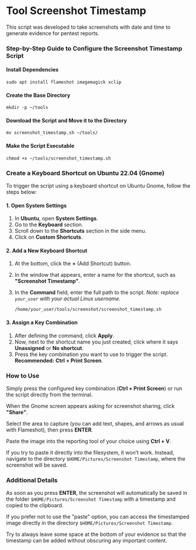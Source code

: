 # Tool Screenshot Timestamp

This script was developed to take screenshots with date and time to generate evidence for pentest reports.

### Step-by-Step Guide to Configure the Screenshot Timestamp Script

#### Install Dependencies

`sudo apt install flameshot imagemagick xclip`

#### Create the Base Directory

`mkdir -p ~/tools`

#### Download the Script and Move it to the Directory

`mv screenshot_timestamp.sh ~/tools/`

#### Make the Script Executable

`chmod +x ~/tools/screenshot_timestamp.sh`

### Create a Keyboard Shortcut on Ubuntu 22.04 (Gnome)

To trigger the script using a keyboard shortcut on Ubuntu Gnome, follow the steps below:

#### 1. Open System Settings

1. In **Ubuntu**, open **System Settings**.
2. Go to the **Keyboard** section.
3. Scroll down to the **Shortcuts** section in the side menu.
4. Click on **Custom Shortcuts**.

#### 2. Add a New Keyboard Shortcut

1. At the bottom, click the **+** (Add Shortcut) button.
2. In the window that appears, enter a name for the shortcut, such as **"Screenshot Timestamp"**.
3. In the **Command** field, enter the full path to the script. _Note: replace `your_user` with your actual Linux username._

    `/home/your_user/tools/screenshot/screenshot_timestamp.sh`

#### 3. Assign a Key Combination

1. After defining the command, click **Apply**.
2. Now, next to the shortcut name you just created, click where it says **Unassigned** or **No shortcut**.
3. Press the key combination you want to use to trigger the script.  
    **Recommended:** **Ctrl + Print Screen**.

### How to Use

Simply press the configured key combination (**Ctrl + Print Screen**) or run the script directly from the terminal.

When the Gnome screen appears asking for screenshot sharing, click **"Share"**.

Select the area to capture (you can add text, shapes, and arrows as usual with Flameshot), then press **ENTER**.

Paste the image into the reporting tool of your choice using **Ctrl + V**.

If you try to paste it directly into the filesystem, it won’t work. Instead, navigate to the directory `$HOME/Pictures/Screenshot Timestamp`, where the screenshot will be saved.

### Additional Details

As soon as you press **ENTER**, the screenshot will automatically be saved in the folder `$HOME/Pictures/Screenshot Timestamp` with a timestamp and copied to the clipboard.

If you prefer not to use the "paste" option, you can access the timestamped image directly in the directory `$HOME/Pictures/Screenshot Timestamp`.

Try to always leave some space at the bottom of your evidence so that the timestamp can be added without obscuring any important content.